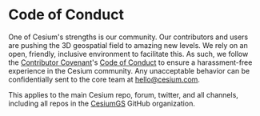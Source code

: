 # Code of Conduct

One of Cesium's strengths is our community.  Our contributors and users are pushing the 3D geospatial field to amazing new levels.  We rely on an open, friendly, inclusive environment to facilitate this.  As such, we follow the [Contributor Covenant](http://contributor-covenant.org/)'s [Code of Conduct](http://contributor-covenant.org/version/1/4/code-of-conduct.md) to ensure a harassment-free experience in the Cesium community.  Any unacceptable behavior can be confidentially sent to the core team at hello@cesium.com.

This applies to the main Cesium repo, forum, twitter, and all channels, including all repos in the [CesiumGS](https://github.com/CesiumGS) GitHub organization.
